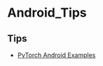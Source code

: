 # Android_Tips

## Tips
* [PyTorch Android Examples](https://github.com/pytorch/android-demo-app/tree/master)
